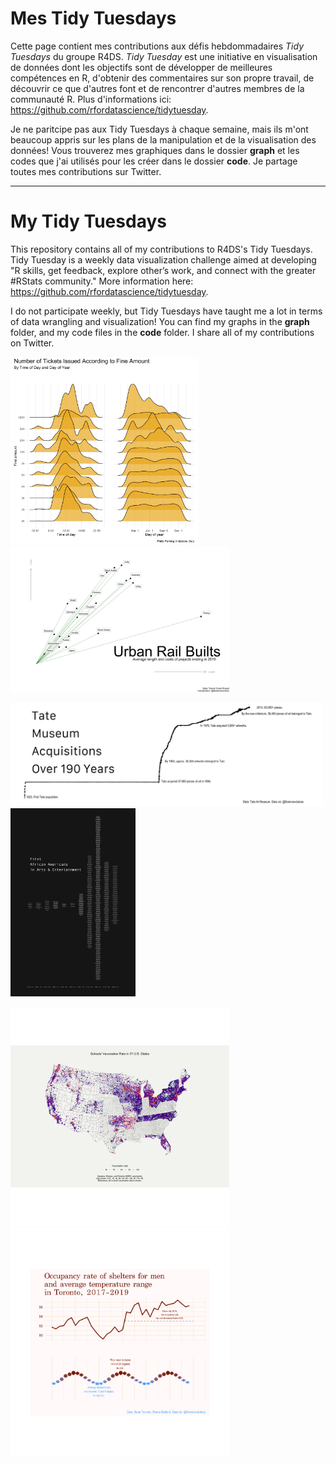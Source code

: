 # Mes Tidy Tuesdays

Cette page contient mes contributions aux défis hebdommadaires _Tidy Tuesdays_ du groupe R4DS. _Tidy Tuesday_ est une initiative en visualisation de données dont les objectifs sont de développer de meilleures compétences en R, d'obtenir des commentaires sur son propre travail, de découvrir ce que d'autres font et de rencontrer d'autres membres de la communauté R. Plus d'informations ici: https://github.com/rfordatascience/tidytuesday. 

Je ne paritcipe pas aux Tidy Tuesdays à chaque semaine, mais ils m'ont beaucoup appris sur les plans de la manipulation et de la visualisation des données! Vous trouverez mes graphiques dans le dossier __graph__ et les codes que j'ai utilisés pour les créer dans le dossier __code__. Je partage toutes mes contributions sur Twitter. 

------------

# My Tidy Tuesdays

This repository contains all of my contributions to R4DS's Tidy Tuesdays. Tidy Tuesday is a weekly data visualization challenge aimed at developing "R skills, get feedback, explore other’s work, and connect with the greater #RStats community." More information here: https://github.com/rfordatascience/tidytuesday.

I do not participate weekly, but Tidy Tuesdays have taught me a lot in terms of data wrangling and visualization! You can find my graphs in the __graph__ folder, and my code files in the __code__ folder. I share all of my contributions on Twitter.

<p float="center">
  <img src="https://raw.githubusercontent.com/florencevdubois/MyTidyTuesdays/master/graphs/plot-2019.12.03.png" alt="tickets" width="300"/> 
  <img src="https://raw.githubusercontent.com/florencevdubois/MyTidyTuesdays/master/graphs/plot1-2021.01.05.png" alt="rails" width="350"/>
</p>

<p float="center">
  <img src="https://raw.githubusercontent.com/florencevdubois/MyTidyTuesdays/master/graphs/plot-2021.01.12.png" alt="tate" width="500"/>
  <img src="https://raw.githubusercontent.com/florencevdubois/MyTidyTuesdays/master/graphs/plot-2020.06.09.png" alt="arts" width="200"/>
</p>

<p float="center">
 <img src="https://raw.githubusercontent.com/florencevdubois/MyTidyTuesdays/master/graphs/plot-2020.02.25.png" alt="measles" width="350"/> 
<img src="https://raw.githubusercontent.com/florencevdubois/MyTidyTuesdays/master/graphs/plot-2020.12.01.png" alt="toronto" width="350"/>
</p>


